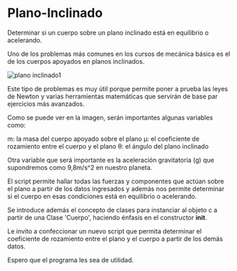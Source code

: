 # Plano-Inclinado
Determinar si un cuerpo sobre un plano inclinado está en equilibrio o acelerando.

Uno de los problemas más comunes en los cursos de mecánica básica es el de los cuerpos apoyados en planos inclinados.

![plano inclinado1](https://user-images.githubusercontent.com/64449448/169734914-9315d23a-1328-441f-8c77-8c0e3eaa7da8.png)

Este tipo de problemas es muy útil porque permite poner a prueba las leyes de Newton y varias herramientas matemáticas que servirán de base par ejercicios más avanzados.

Como se puede ver en la imagen, serán importantes algunas variables como:

m: la masa del cuerpo apoyado sobre el plano
μ: el coeficiente de rozamiento entre el cuerpo y el plano
θ: el ángulo del plano inclinado

Otra variable que será importante es la aceleración gravitatoria (g) que supondremos como 9,8m/s^2 en nuestro planeta.

El script permite hallar todas las fuerzas y componentes que actúan sobre el plano a partir de los datos ingresados y además nos permite determinar si el cuerpo en esas condiciones está en equilibrio o acelerando.

Se introduce además el concepto de clases para instanciar al objeto c a partir de una Clase 'Cuerpo', haciendo énfasis en el constructor __init__.

Le invito a confeccionar un nuevo script que permita determinar el coeficiente de rozamiento entre el plano y el cuerpo a partir de los demás datos.

Espero que el programa les sea de utilidad.
